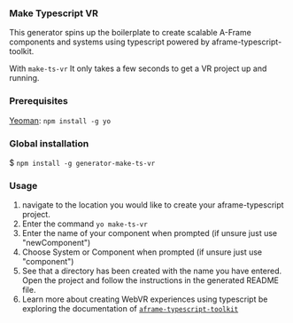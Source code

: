 ### Make Typescript VR
This generator spins up the boilerplate to create scalable A-Frame components and systems using typescript powered by aframe-typescript-toolkit.

With `make-ts-vr` It only takes a few seconds to get a VR project up and running.

### Prerequisites
[Yeoman](http://yeoman.io/): `npm install -g yo`

### Global installation
$ `npm install -g generator-make-ts-vr`

### Usage

1. navigate to the location you would like to create your aframe-typescript project.
2. Enter the command `yo make-ts-vr`
3. Enter the name of your component when prompted (if unsure just use "newComponent")
4. Choose System or Component when prompted (if unsure just use "component")
5. See that a directory has been created with the name you have entered. Open the project and follow the instructions in the generated README file. 
6. Learn more about creating WebVR experiences using typescript be exploring the documentation of [`aframe-typescript-toolkit`](https://github.com/olioapps/aframe-typescript-toolkit)